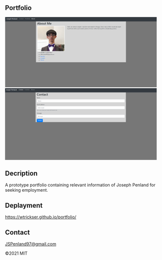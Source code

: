 ## Portfolio

<img src = Pic1.png width=500>

<img src = Pic2.png width=500>

## Decription
A prototype portfolio containing relevant information of Joseph Penland for seeking employment.


## Deplayment
https://wtrickser.github.io/portfolio/

## Contact
JSPenland97@gmail.com

©2021 MIT
